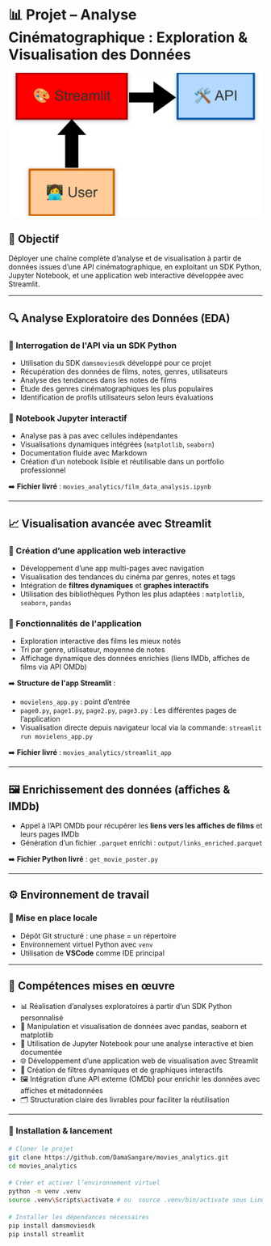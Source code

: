 # 📊 Projet – Analyse Cinématographique : Exploration & Visualisation des Données

![](streamlit_app/architecturephase2.png)

## 🎯 Objectif
Déployer une chaîne complète d’analyse et de visualisation à partir de données issues d’une API cinématographique, en exploitant un SDK Python, Jupyter Notebook, et une application web interactive développée avec Streamlit.

---

## 🔍 Analyse Exploratoire des Données (EDA)

### 🔹 Interrogation de l'API via un SDK Python
- Utilisation du SDK `damsmoviesdk` développé pour ce projet
- Récupération des données de films, notes, genres, utilisateurs
- Analyse des tendances dans les notes de films
- Étude des genres cinématographiques les plus populaires
- Identification de profils utilisateurs selon leurs évaluations

### 🔹 Notebook Jupyter interactif
- Analyse pas à pas avec cellules indépendantes
- Visualisations dynamiques intégrées (`matplotlib`, `seaborn`)
- Documentation fluide avec Markdown
- Création d’un notebook lisible et réutilisable dans un portfolio professionnel

➡️ **Fichier livré** : `movies_analytics/film_data_analysis.ipynb`

---

## 📈 Visualisation avancée avec Streamlit

### 🔹 Création d’une application web interactive
- Développement d’une app multi-pages avec navigation
- Visualisation des tendances du cinéma par genres, notes et tags
- Intégration de **filtres dynamiques** et **graphes interactifs**
- Utilisation des bibliothèques Python les plus adaptées : `matplotlib`, `seaborn`, `pandas`

### 🔹 Fonctionnalités de l'application
- Exploration interactive des films les mieux notés
- Tri par genre, utilisateur, moyenne de notes
- Affichage dynamique des données enrichies (liens IMDb, affiches de films via API OMDb)

➡️ **Structure de l'app Streamlit** :  
- `movielens_app.py` : point d’entrée  
- `page0.py`, `page1.py`, `page2.py`, `page3.py` : Les différentes pages de l’application  
- Visualisation directe depuis navigateur local via la commande: `streamlit run movielens_app.py`

➡️ **Fichier livré** : `movies_analytics/streamlit_app`

---

## 🖼️ Enrichissement des données (affiches & IMDb)

- Appel à l’API OMDb pour récupérer les **liens vers les affiches de films** et leurs pages IMDb
- Génération d’un fichier `.parquet` enrichi : `output/links_enriched.parquet`

➡️ **Fichier Python livré** : `get_movie_poster.py`

---

## ⚙️ Environnement de travail

### 🔧 Mise en place locale
- Dépôt Git structuré : une phase = un répertoire
- Environnement virtuel Python avec `venv`
- Utilisation de **VSCode** comme IDE principal

---

## 💼 Compétences mises en œuvre 

- 📊 Réalisation d’analyses exploratoires à partir d’un SDK Python personnalisé
- 📁 Manipulation et visualisation de données avec pandas, seaborn et matplotlib
- 🧠 Utilisation de Jupyter Notebook pour une analyse interactive et bien documentée
- 🌐 Développement d’une application web de visualisation avec Streamlit
- 🧭 Création de filtres dynamiques et de graphiques interactifs
- 🖼️ Intégration d’une API externe (OMDb) pour enrichir les données avec affiches et métadonnées
- 🗂️ Structuration claire des livrables pour faciliter la réutilisation

---

### 🔢 Installation & lancement
```bash
# Cloner le projet
git clone https://github.com/DamaSangare/movies_analytics.git
cd movies_analytics

# Créer et activer l’environnement virtuel
python -m venv .venv
source .venv\Scripts\activate # ou  source .venv/bin/activate sous Linux

# Installer les dépendances nécessaires
pip install damsmoviesdk
pip install streamlit


